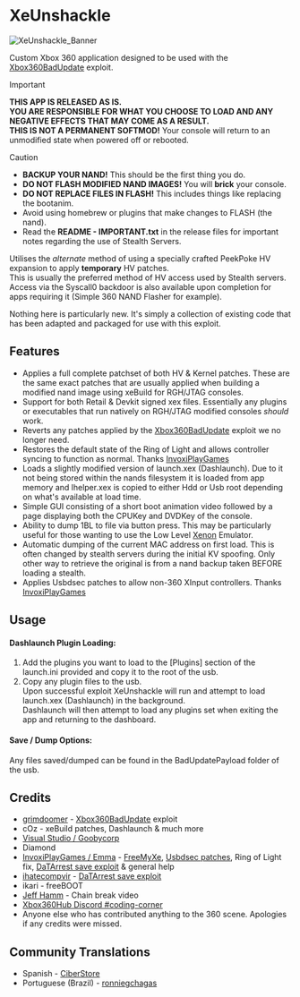 # XeUnshackle
![XeUnshackle_Banner](https://github.com/user-attachments/assets/af37d4ae-4ff6-4175-8f81-47869ff63ed6)

Custom Xbox 360 application designed to be used with the [Xbox360BadUpdate](https://github.com/grimdoomer/Xbox360BadUpdate) exploit.  

> [!IMPORTANT]  
> **THIS APP IS RELEASED AS IS.**  
> **YOU ARE RESPONSIBLE FOR WHAT YOU CHOOSE TO LOAD AND ANY NEGATIVE EFFECTS THAT MAY COME AS A RESULT.**  
> **THIS IS NOT A PERMANENT SOFTMOD!** Your console will return to an unmodified state when powered off or rebooted.

> [!CAUTION]
> * **BACKUP YOUR NAND!** This should be the first thing you do.
> * **DO NOT FLASH MODIFIED NAND IMAGES!** You will **brick** your console.
> * **DO NOT REPLACE FILES IN FLASH!** This includes things like replacing the bootanim.
> * Avoid using homebrew or plugins that make changes to FLASH (the nand).
> * Read the **README - IMPORTANT.txt** in the release files for important notes regarding the use of Stealth Servers.

Utilises the _alternate_ method of using a specially crafted PeekPoke HV expansion to apply **temporary** HV patches.  
This is usually the preferred method of HV access used by Stealth servers.  
Access via the Syscall0 backdoor is also available upon completion for apps requiring it (Simple 360 NAND Flasher for example).  

Nothing here is particularly new. It's simply a collection of existing code that has been adapted and packaged for use with this exploit.

## Features
- Applies a full complete patchset of both HV & Kernel patches. These are the same exact patches that are usually applied when building a modified nand image using xeBuild for RGH/JTAG consoles.
- Support for both Retail & Devkit signed xex files. Essentially any plugins or executables that run natively on RGH/JTAG modified consoles _should_ work.
- Reverts any patches applied by the [Xbox360BadUpdate](https://github.com/grimdoomer/Xbox360BadUpdate) exploit we no longer need.
- Restores the default state of the Ring of Light and allows controller syncing to function as normal. Thanks [InvoxiPlayGames](https://github.com/InvoxiPlayGames)
- Loads a slightly modified version of launch.xex (Dashlaunch). Due to it not being stored within the nands filesystem it is loaded from app memory and lhelper.xex is copied to either Hdd or Usb root depending on what's available at load time.
- Simple GUI consisting of a short boot animation video followed by a page displaying both the CPUKey and DVDKey of the console.
- Ability to dump 1BL to file via button press. This may be particularly useful for those wanting to use the Low Level [Xenon](https://github.com/xenon-emu/xenon) Emulator.
- Automatic dumping of the current MAC address on first load. This is often changed by stealth servers during the initial KV spoofing. Only other way to retrieve the original is from a nand backup taken BEFORE loading a stealth.
- Applies Usbdsec patches to allow non-360 XInput controllers. Thanks [InvoxiPlayGames](https://github.com/InvoxiPlayGames)

## Usage
#### Dashlaunch Plugin Loading:
1. Add the plugins you want to load to the [Plugins] section of the launch.ini provided and copy it to the root of the usb. 
2. Copy any plugin files to the usb.  
Upon successful exploit XeUnshackle will run and attempt to load launch.xex (Dashlaunch) in the background.  
Dashlaunch will then attempt to load any plugins set when exiting the app and returning to the dashboard.

#### Save / Dump Options:
Any files saved/dumped can be found in the BadUpdatePayload folder of the usb.

## Credits
- [grimdoomer](https://github.com/grimdoomer) - [Xbox360BadUpdate](https://github.com/grimdoomer/Xbox360BadUpdate) exploit
- cOz - xeBuild patches, Dashlaunch & much more
- [Visual Studio / Goobycorp](https://github.com/GoobyCorp)
- Diamond
- [InvoxiPlayGames / Emma](https://github.com/InvoxiPlayGames) - [FreeMyXe](https://github.com/FreeMyXe), [Usbdsec patches](https://github.com/InvoxiPlayGames/UsbdSecPatch), Ring of Light fix, [DaTArrest save exploit](https://github.com/RBEnhanced/DaTArrest) & general help
- [ihatecompvir](https://github.com/ihatecompvir) - [DaTArrest save exploit](https://github.com/RBEnhanced/DaTArrest)
- ikari - freeBOOT
- [Jeff Hamm](https://www.youtube.com/watch?v=PantVXVEVUg) - Chain break video
- [Xbox360Hub Discord #coding-corner](https://xbox360hub.com/)
- Anyone else who has contributed anything to the 360 scene. Apologies if any credits were missed.

## Community Translations
- Spanish - [CiberStore](https://github.com/CiberStore)
- Portuguese (Brazil) - [ronniegchagas](https://github.com/ronniegchagas)
